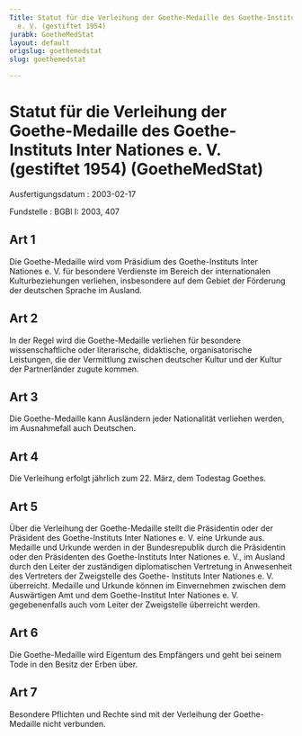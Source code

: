 ```yaml
---
Title: Statut für die Verleihung der Goethe-Medaille des Goethe-Instituts Inter Nationes
  e. V. (gestiftet 1954)
jurabk: GoetheMedStat
layout: default
origslug: goethemedstat
slug: goethemedstat

---
```


# Statut für die Verleihung der Goethe-Medaille des Goethe-Instituts Inter Nationes e. V. (gestiftet 1954) (GoetheMedStat)

Ausfertigungsdatum
:   2003-02-17

Fundstelle
:   BGBl I: 2003, 407

## Art 1

Die Goethe-Medaille wird vom Präsidium des Goethe-Instituts Inter
Nationes e. V. für besondere Verdienste im Bereich der internationalen
Kulturbeziehungen verliehen, insbesondere auf dem Gebiet der Förderung
der deutschen Sprache im Ausland.

## Art 2

In der Regel wird die Goethe-Medaille verliehen für besondere
wissenschaftliche oder literarische, didaktische, organisatorische
Leistungen, die der Vermittlung zwischen deutscher Kultur und der
Kultur der Partnerländer zugute kommen.

## Art 3

Die Goethe-Medaille kann Ausländern jeder Nationalität verliehen
werden, im Ausnahmefall auch Deutschen.

## Art 4

Die Verleihung erfolgt jährlich zum 22. März, dem Todestag Goethes.

## Art 5

Über die Verleihung der Goethe-Medaille stellt die Präsidentin oder
der Präsident des Goethe-Instituts Inter Nationes e. V. eine Urkunde
aus. Medaille und Urkunde werden in der Bundesrepublik durch die
Präsidentin oder den Präsidenten des Goethe-Instituts Inter Nationes
e. V., im Ausland durch den Leiter der zuständigen diplomatischen
Vertretung in Anwesenheit des Vertreters der Zweigstelle des Goethe-
Instituts Inter Nationes e. V. überreicht. Medaille und Urkunde können
im Einvernehmen zwischen dem Auswärtigen Amt und dem Goethe-Institut
Inter Nationes e. V. gegebenenfalls auch vom Leiter der Zweigstelle
überreicht werden.

## Art 6

Die Goethe-Medaille wird Eigentum des Empfängers und geht bei seinem
Tode in den Besitz der Erben über.

## Art 7

Besondere Pflichten und Rechte sind mit der Verleihung der Goethe-
Medaille nicht verbunden.

